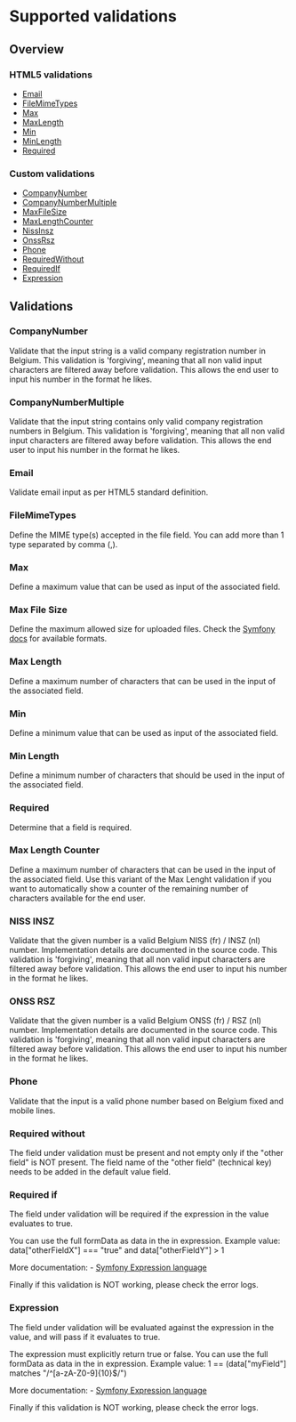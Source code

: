 # Supported validations

## Overview

### HTML5 validations
* [Email](#email)
* [FileMimeTypes](#filemimetypes)
* [Max](#max)
* [MaxLength](#maxlength)
* [Min](#min)
* [MinLength](#minlength)
* [Required](#required)

### Custom validations
* [CompanyNumber](#companynumber)
* [CompanyNumberMultiple](#companynumbermultiple)
* [MaxFileSize](#maxfilesize)
* [MaxLengthCounter](#maxlengthcounter)
* [NissInsz](#nissinsz)
* [OnssRsz](#onssrsz)
* [Phone](#phone)
* [RequiredWithout](#requiredwithout)
* [RequiredIf](#requiredIf)
* [Expression](#expression)

## Validations

### CompanyNumber <a name="companynumber"/>
Validate that the input string is a valid company registration number in Belgium.
This validation is 'forgiving', meaning that all non valid input characters are filtered away before validation. This allows the end user to input his number in the format he likes.

### CompanyNumberMultiple <a name="companynumbermultiple"/>
Validate that the input string contains only valid company registration numbers in Belgium. 
This validation is 'forgiving', meaning that all non valid input characters are filtered away before validation. This allows the end user to input his number in the format he likes.

### Email <a name="email"/>
Validate email input as per HTML5 standard definition.

### FileMimeTypes <a name="filemimetypes"/>
Define the MIME type(s) accepted in the file field. You can add more than 1 type separated by comma (,).

### Max <a name="max"/>
Define a maximum value that can be used as input of the associated field.

### Max File Size <a name="maxfilesize"/>
Define the maximum allowed size for uploaded files. Check the [Symfony docs](https://symfony.com/doc/current/reference/constraints/File.html#maxsize) for available formats. 

### Max Length <a name="maxlength"/>
Define a maximum number of characters that can be used in the input of the associated field.

### Min <a name="min"/>
Define a minimum value that can be used as input of the associated field.

### Min Length <a name="minlength"/>
Define a minimum number of characters that should be used in the input of the associated field.

### Required <a name="required"/>
Determine that a field is required.

### Max Length Counter <a name="maxlengthcounter"/>
Define a maximum number of characters that can be used in the input of the associated field.
Use this variant of the Max Lenght validation if you want to automatically show a counter of the remaining number of characters available for the end user.

### NISS INSZ <a name="nissinsz"/>
Validate that the given number is a valid Belgium NISS (fr) / INSZ (nl) number. Implementation details are documented in the source code.
This validation is 'forgiving', meaning that all non valid input characters are filtered away before validation. This allows the end user to input his number in the format he likes.

### ONSS RSZ <a name="onssrsz"/>
Validate that the given number is a valid Belgium ONSS (fr) / RSZ (nl) number. Implementation details are documented in the source code.
This validation is 'forgiving', meaning that all non valid input characters are filtered away before validation. This allows the end user to input his number in the format he likes.

### Phone <a name="phone"/>
Validate that the input is a valid phone number based on Belgium fixed and mobile lines.

### Required without <a name="requiredwithout"/>
The field under validation must be present and not empty only if the "other field" is NOT present. The field name of the "other field" (technical key) needs to be added in the default value field.

### Required if <a name="requiredIf"/>
The field under validation will be required if the expression in the value evaluates to true. 

You can use the full formData as data in the in expression.
Example value: data["otherFieldX"] === "true" and data["otherFieldY"] > 1

More documentation: 
    - [Symfony Expression language](https://symfony.com/doc/current/components/expression_language/syntax.html#component-expression-arrays)

Finally if this validation is NOT working, please check the error logs.

### Expression <a name="expression"/>
The field under validation will be evaluated against the expression in the value, and will pass if it evaluates to true.

The expression must explicitly return true or false.
You can use the full formData as data in the in expression.
Example value: 1 == (data["myField"] matches "/^[a-zA-Z0-9]{10}$/")

More documentation: 
    - [Symfony Expression language](https://symfony.com/doc/current/components/expression_language/syntax.html)

Finally if this validation is NOT working, please check the error logs.
